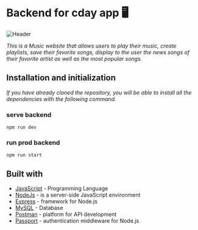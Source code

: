 # Backend for cday app 🖥
![Header](https://imgur.com/1p2AOwh)

<blockquote class="imgur-embed-pub" lang="en" data-id="a/1p2AOwh" data-context="false" ><a href="//imgur.com/a/1p2AOwh"></a></blockquote><script async src="//s.imgur.com/min/embed.js" charset="utf-8"></script>

_This is a Music website that allows users to play their music, create playlists, save their favorite songs, display to the user the news songs of their favorite artist as well as the most popular songs._

## Installation and initialization

_If you have already cloned the repository, you will be able to install all the dependencies with the following command._

### serve backend

```
npm run dev
```

### run prod backend

```
npm run start
```

## Built with 

- [JavaScript](https://www.javascript.com/) - Programming Language
- [NodeJs](https://https://nodejs.org/en//) - is a server-side JavaScript environment
- [Express](http://expressjs.com/) - framework for Node.js
- [MySQL](https://www.mongodb.com/es) - Database
- [Postman](https://www.postman.com/) - platform for API development
- [Passport](http://www.passportjs.org/) - authentication middleware for Node.js
